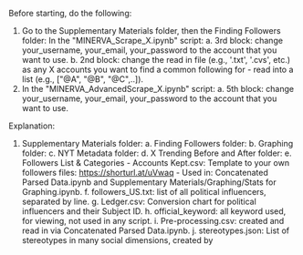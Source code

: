 Before starting, do the following:
1. Go to the Supplementary Materials folder, then the Finding Followers folder: In the "MINERVA_Scrape_X.ipynb" script: 
    a. 3rd block: change your_username, your_email, your_password to the account that you want to use.
    b. 2nd block: change the read in file (e.g., '.txt', '.cvs', etc.) as any X accounts you want to find a common following for - read into a list (e.g., ["@A", "@B", "@C",..]). 
2. In the "MINERVA_AdvancedScrape_X.ipynb" script: 
    a. 5th block: change your_username, your_email, your_password to the account that you want to use.


Explanation: 
1. Supplementary Materials folder:
    a. Finding Followers folder:
    b. Graphing folder:
    c. NYT Metadata folder:
    d. X Trending Before and After folder:
    e. Followers List & Categories - Accounts Kept.csv: Template to your own followers files: https://shorturl.at/uVwaq
        - Used in: Concatenated Parsed Data.ipynb and Supplementary Materials/Graphing/Stats for Graphing.ipynb.
    f. followers_US.txt: list of all political influencers, separated by line.
    g. Ledger.csv: Conversion chart for political influencers and their Subject ID.
    h. official_keyword: all keyword used, for viewing, not used in any script. 
    i. Pre-processing.csv: created and read in via Concatenated Parsed Data.ipynb. 
    j. stereotypes.json: List of stereotypes in many social dimensions, created by 